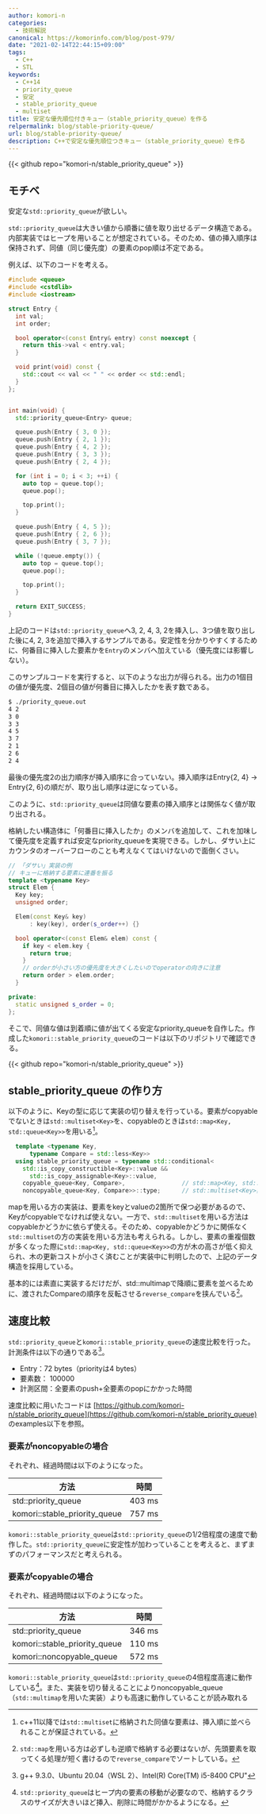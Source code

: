 ```yaml
---
author: komori-n
categories:
  - 技術解説
canonical: https://komorinfo.com/blog/post-979/
date: "2021-02-14T22:44:15+09:00"
tags:
  - C++
  - STL
keywords:
  - C++14
  - priority_queue
  - 安定
  - stable_priority_queue
  - multiset
title: 安定な優先順位付きキュー（stable_priority_queue）を作る
relpermalink: blog/stable-priority-queue/
url: blog/stable-priority-queue/
description: C++で安定な優先順位つきキュー（stable_priority_queue）を作る
---
```


{{< github repo="komori-n/stable_priority_queue" >}}

## モチベ

安定な`std::priority_queue`が欲しい。

`std::priority_queue`は大きい値から順番に値を取り出せるデータ構造である。内部実装ではヒープを用いることが想定されている。そのため、値の挿入順序は保持されず、同値（同じ優先度）の要素のpop順は不定である。

例えば、以下のコードを考える。

```cpp
#include <queue>
#include <cstdlib>
#include <iostream>

struct Entry {
  int val;
  int order;

  bool operator<(const Entry& entry) const noexcept {
    return this->val < entry.val;
  }

  void print(void) const {
    std::cout << val << " " << order << std::endl;
  }
};


int main(void) {
  std::priority_queue<Entry> queue;

  queue.push(Entry { 3, 0 });
  queue.push(Entry { 2, 1 });
  queue.push(Entry { 4, 2 });
  queue.push(Entry { 3, 3 });
  queue.push(Entry { 2, 4 });

  for (int i = 0; i < 3; ++i) {
    auto top = queue.top();
    queue.pop();

    top.print();
  }

  queue.push(Entry { 4, 5 });
  queue.push(Entry { 2, 6 });
  queue.push(Entry { 3, 7 });

  while (!queue.empty()) {
    auto top = queue.top();
    queue.pop();

    top.print();
  }

  return EXIT_SUCCESS;
}
```

上記のコードは`std::priority_queue`へ3, 2, 4, 3, 2を挿入し、3つ値を取り出した後に4, 2, 3を追加で挿入するサンプルである。安定性を分かりやすくするために、何番目に挿入した要素かを`Entry`のメンバへ加えている（優先度には影響しない）。

このサンプルコードを実行すると、以下のような出力が得られる。出力の1個目の値が優先度、2個目の値が何番目に挿入したかを表す数である。

```sh
$ ./priority_queue.out
4 2
3 0
3 3
4 5
3 7
2 1
2 6
2 4
```

最後の優先度2の出力順序が挿入順序に合っていない。挿入順序はEntry{2, 4} -&gt; Entry{2, 6}の順だが、取り出し順序は逆になっている。

このように、`std::priority_queue`は同値な要素の挿入順序とは関係なく値が取り出される。

格納したい構造体に「何番目に挿入したか」のメンバを追加して、これを加味して優先度を定義すれば安定なpriority_queueを実現できる。しかし、ダサい上にカウンタのオーバーフローのことも考えなくてはいけないので面倒くさい。

```cpp
// 「ダサい」実装の例
// キューに格納する要素に連番を振る
template <typename Key>
struct Elem {
  Key key;
  unsigned order;

  Elem(const Key& key)
      : key(key), order(s_order++) {}

  bool operator<(const Elem& elem) const {
    if key < elem.key {
      return true;
    }
    // orderが小さい方の優先度を大きくしたいのでoperatorの向きに注意
    return order > elem.order;
  }

private:
  static unsigned s_order = 0;
};
```

そこで、同値な値は到着順に値が出てくる安定なpriority_queueを自作した。作成した`komori::stable_priority_queue`のコードは以下のリポジトリで確認できる。

{{< github repo="komori-n/stable_priority_queue" >}}

## stable_priority_queue の作り方

以下のように、Keyの型に応じて実装の切り替えを行っている。要素がcopyableでないときは`std::multiset<Key>`を、copyableのときは`std::map<Key, std::queue<Key>>`を用いる[^1]。

[^1]: c++11以降では`std::multiset`に格納された同値な要素は、挿入順に並べられることが保証されている。

```cpp
  template <typename Key,
      typename Compare = std::less<Key>>
  using stable_priority_queue = typename std::conditional<
    std::is_copy_constructible<Key>::value &&
      std::is_copy_assignable<Key>::value,
    copyable_queue<Key, Compare>,                // std::map<Key, std::queue<Key>>実装
    noncopyable_queue<Key, Compare>>::type;      // std::multiset<Key>実装
```

mapを用いる方の実装は、要素をkeyとvalueの2箇所で保つ必要があるので、Keyがcopyableでなければ使えない。一方で、`std::multiset`を用いる方法はcopyableかどうかに依らず使える。そのため、copyableかどうかに関係なく`std::multiset`の方の実装を用いる方法も考えられる。しかし、要素の重複個数が多くなった際に`std::map<Key, std::queue<Key>>`の方が木の高さが低く抑えられ、木の更新コストが小さく済むことが実装中に判明したので、上記のデータ構造を採用している。

基本的には素直に実装するだけだが、std::multimapで降順に要素を並べるために、渡されたCompareの順序を反転させる`reverse_compare`を挟んでいる[^2]。

[^2]: `std::map`を用いる方は必ずしも逆順で格納する必要はないが、先頭要素を取ってくる処理が短く書けるので`reverse_compare`でソートしている。

## 速度比較

`std::priority_queue`と`komori::stable_priority_queue`の速度比較を行った。計測条件は以下の通りである[^3]。

[^3]: g++ 9.3.0、Ubuntu 20.04（WSL 2）、Intel(R) Core(TM) i5-8400 CPU"

- Entry：72 bytes（priorityは4 bytes）
- 要素数： 100000
- 計測区間：全要素のpush+全要素のpopにかかった時間

速度比較に用いたコードは [https://github.com/komori-n/stable_priority_queue](https://github.com/komori-n/stable_priority_queue) のexamples以下を参照。

### 要素がnoncopyableの場合

それぞれ、経過時間は以下のようになった。

| 方法                          | 時間   |
| ----------------------------- | ------ |
| std::priority_queue           | 403 ms |
| komori::stable_priority_queue | 757 ms |

`komori::stable_priority_queue`は`std::priority_queue`の1/2倍程度の速度で動作した。`std::priority_queue`に安定性が加わっていることを考えると、まずまずのパフォーマンスだと考えられる。

### 要素がcopyableの場合

それぞれ、経過時間は以下のようになった。

| 方法                          | 時間   |
| ----------------------------- | ------ |
| std::priority_queue           | 346 ms |
| komori::stable_priority_queue | 110 ms |
| komori::noncopyable_queue     | 572 ms |

`komori::stable_priority_queue`は`std::priority_queue`の4倍程度高速に動作している[^4]。また、実装を切り替えることによりnoncopyable_queue（`std::multimap`を用いた実装）よりも高速に動作していることが読み取れる

[^4]: `std::priority_queue`はヒープ内の要素の移動が必要なので、格納するクラスのサイズが大きいほど挿入、削除に時間がかかるようになる。
